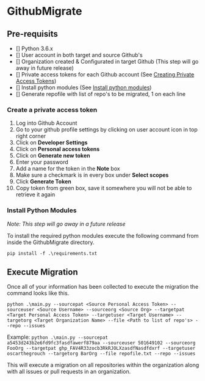 # GithubMigrate

## Pre-requisits

- [] Python 3.6.x
- [] User account in both target and source Github's
- [] Organization created & Configurated in target Github (This step will go away in future release)
- [] Private access tokens for each Github account (See [Creating Private Access Tokens](#create-private-access-tokens))
- [] Install python modules (See [Install python modules](#install-python-modules))
- [] Generate repofile with list of repo's to be migrated, 1 on each line


### Create a private access token

1. Log into Github Account
1. Go to your github profile settings by clicking on user account icon in top right corner
1. Click on **Developer Settings** 
1. Click on **Personal access tokens**
1. Click on **Generate new token**
1. Enter your password
1. Add a name for the token in the **Note** box
1. Make sure a checkmark is in every box under **Select scopes**
1. Click **Generate Token**
1. Copy token from green box, save it somewhere you will not be able to retrieve it again

### Install Python Modules
*Note: This step will go away in a future release*

To install the required python modules execute the following command from inside the GithubMigrate directory.

`pip install -f .\requirements.txt`

## Execute Migration

Once all of your information has been collected to execute the migration the command looks like this.

`python .\main.py --sourcepat <Source Personal Access Token> --sourceuser <Source Username> --sourceorg <Source Org> --targetpat <Target Personal Access Token> --targetuser <Target Username> --targetorg <Target Organization Name> --file <Path to list of repo's> --repo --issues`

Example: `python .\main.py --sourcepat a5453d243b2e6fd9fc3fasdfawerf879aa --sourceuser 501649102 --sourceorg FooOrg --targetpat ghp_FAV4R33zocb3RkRJOLXzasdfNasdfdxrf --targetuser oscarthegrouch --targetorg BarOrg --file repofile.txt --repo --issues`

This will execute a migration on all repositories within the organization along with all issues or pull requests in an organization. 


